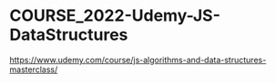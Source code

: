 # COURSE_2022-Udemy-JS-DataStructures
https://www.udemy.com/course/js-algorithms-and-data-structures-masterclass/
